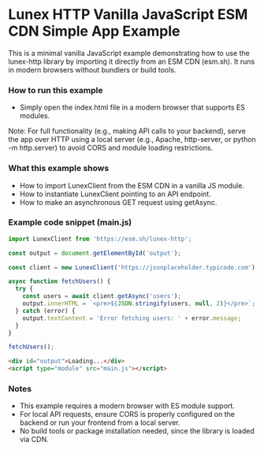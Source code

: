 # Lunex HTTP Vanilla JavaScript ESM CDN Simple App Example
This is a minimal vanilla JavaScript example demonstrating how to use the lunex-http library by importing it directly from an ESM CDN (esm.sh). It runs in modern browsers without bundlers or build tools.

### How to run this example
- Simply open the index.html file in a modern browser that supports ES modules.

Note: For full functionality (e.g., making API calls to your backend), serve the app over HTTP using a local server (e.g., Apache, http-server, or python -m http.server) to avoid CORS and module loading restrictions.

### What this example shows
- How to import LunexClient from the ESM CDN in a vanilla JS module.
- How to instantiate LunexClient pointing to an API endpoint.
- How to make an asynchronous GET request using getAsync.

### Example code snippet (main.js)
```js
import LunexClient from 'https://esm.sh/lunex-http';

const output = document.getElementById('output');

const client = new LunexClient('https://jsonplaceholder.typicode.com');

async function fetchUsers() {
  try {
    const users = await client.getAsync('users');
    output.innerHTML = `<pre>${JSON.stringify(users, null, 2)}</pre>`;
  } catch (error) {
    output.textContent = 'Error fetching users: ' + error.message;
  }
}

fetchUsers();
```

```html
<div id="output">Loading...</div>
<script type="module" src="main.js"></script>
```

### Notes
- This example requires a modern browser with ES module support.
- For local API requests, ensure CORS is properly configured on the backend or run your frontend from a local server.
- No build tools or package installation needed, since the library is loaded via CDN.